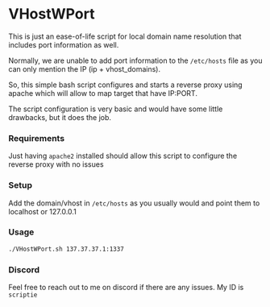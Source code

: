 # VHostWPort

This is just an ease-of-life script for local domain name resolution that includes port information as well.

Normally, we are unable to add port information to the `/etc/hosts` file as you can only mention the IP (ip + vhost_domains).

So, this simple bash script configures and starts a reverse proxy using apache which will allow to map target that have IP:PORT.

The script configuration is very basic and would have some little drawbacks, but it does the job.

### Requirements 
Just having `apache2` installed should allow this script to configure the reverse proxy with no issues

### Setup
Add the domain/vhost in `/etc/hosts` as you usually would and point them to localhost or 127.0.0.1

### Usage
```sh
./VHostWPort.sh 137.37.37.1:1337
```

### Discord
Feel free to reach out to me on discord if there are any issues. My ID is `scriptie`
